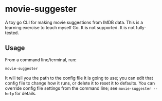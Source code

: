 # movie-suggester
A toy go CLI for making movie suggestions from IMDB data. This is a learning exercise to teach myself Go. It is not supported. It is not fully-tested.

## Usage
From a command line/terminal, run:

```bash
movie-suggester
```

It will tell you the path to the config file it is going to use; you can edit that config file to change
how it runs, or delete it to reset it to defaults. You can override config file settings from the
command line; see `movie-suggester --help` for details.
